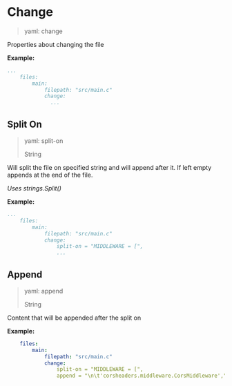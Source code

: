 # Change

> yaml: change

Properties about changing the file

**Example:**

```yaml
...
    files:
        main:
            filepath: "src/main.c"
            change:
              ...
```

## Split On

> yaml: split-on
>
> String

Will split the file on specified string and will append after it.
If left empty appends at the end of the file.

_Uses strings.Split()_

**Example:**

```yaml
...
    files:
        main:
            filepath: "src/main.c"
            change:
                split-on = "MIDDLEWARE = [",
                ...
```

## Append

> yaml: append
>
> String

Content that will be appended after the split on

**Example:**

```yaml
    files:
        main:
            filepath: "src/main.c"
            change:
                split-on = "MIDDLEWARE = [",
                append = "\n\t'corsheaders.middleware.CorsMiddleware',"
```

